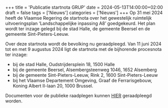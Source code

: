 +++
title = 'Publicatie startnota GRUP'
date = 2024-05-13T14:00:00+02:00
draft = false
tags = ['Nieuws']
categories = ['Nieuws']
+++
Op 31 mei 2024 heeft de Vlaamse Regering de startnota over het gewestelijk ruimtelijk uitvoeringsplan ‘Landschappelijke inpassing A8’ goedgekeurd. Het plan wordt ter inzage gelegd bij de stad Halle, de gemeente Beersel en de gemeente Sint-Pieters-Leeuw.

Over deze startnota wordt de bevolking nu geraadpleegd. 
Van 11 juni 2024 tot en met 9 augustus 2024 ligt de startnota met de bijhorende procesnota ter inzage:

- bij de stad Halle, Oudstrijdersplein 18, 1500 Halle
- bij de gemeente Beersel, Alsembergsteenweg 1046, 1652 Alsemberg
- bij de gemeente Sint-Pieters-Leeuw, Rink 2, 1600 Sint-Pieters-Leeuw
- bij het Vlaamse Departement Omgeving, Graaf de Ferrarisgebouw, Koning Albert II-laan 20, 1000 Brussel.

Documenten voor de publieke raadplegen kunnen <a href="https://www.werkenaandering.be/nl/werken-aan/weginfrastructuur/naar-een-oplossing-voor-de-a8#downloads">HIER</a> geraadpleegd worden. 